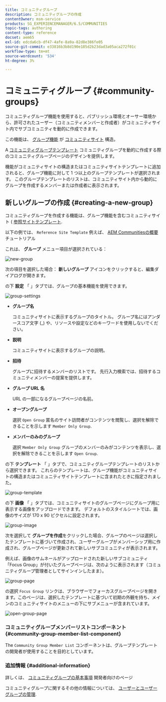 ```yaml
---
title: コミュニティグループ
description: コミュニティグループの作成
contentOwner: msm-service
products: SG_EXPERIENCEMANAGER/6.5/COMMUNITIES
topic-tags: authoring
content-type: reference
docset: aem65
exl-id: edcda6cb-df47-4afe-8a9a-82d8e386fe05
source-git-commit: e33816b3b8d190e185d2b23dad3a05aca272f01c
workflow-type: tm+mt
source-wordcount: '534'
ht-degree: 3%

---
```


# コミュニティグループ {#community-groups}

コミュニティグループ機能を使用すると、パブリッシュ環境とオーサー環境から、許可されたユーザー（コミュニティメンバーと作成者）がコミュニティサイト内でサブコミュニティを動的に作成できます。

この機能は、 [グループ機能](/help/communities/functions.md#groups-function) が [コミュニティサイト](/help/communities/sites-console.md) 構造。

A [コミュニティグループテンプレート](/help/communities/tools-groups.md) コミュニティグループを動的に作成する際のコミュニティグループページのデザインを提供します。

機能がコミュニティサイトの構造またはコミュニティサイトテンプレートに追加されると、グループ機能に対して 1 つ以上のグループテンプレートが選択されます。 このグループテンプレートのリストは、コミュニティサイト内から動的にグループを作成するメンバーまたは作成者に表示されます。

## 新しいグループの作成 {#creating-a-new-group}

コミュニティグループを作成する機能は、グループ機能を含むコミュニティサイト ( [参照サイトテンプレート](/help/communities/sites.md).

以下の例では、 `Reference Site Template` 例えば、 [AEM Communitiesの概要](/help/communities/getting-started.md) チュートリアル

これは、 **グループ** メニュー項目が選択されている：

![new-group](assets/new-group.png)

次の項目を選択した場合： **新しいグループ** アイコンをクリックすると、編集ダイアログが開きます。

の下 **設定** 「 」タブでは、グループの基本機能を使用できます。

![group-settings](assets/group-settings.png)

* **グループ名**

  コミュニティサイトに表示するグループのタイトル。 グループ名にはアンダースコア文字 (_) や、リソースや設定などのキーワードを使用しないでください。

* **説明**

  コミュニティサイトに表示するグループの説明。

* **招待**

  グループに招待するメンバーのリストです。 先行入力検索では、招待するコミュニティメンバーの提案を提供します。

* **グループ URL 名**

  URL の一部になるグループページの名前。

* **オープングループ**

  選択 `Open Group` 匿名のサイト訪問者がコンテンツを閲覧し、選択を解除できることを示します `Member Only Group`.

* **メンバーのみのグループ**

  選択 `Member Only Group` グループのメンバーのみがコンテンツを表示し、選択を解除できることを示します `Open Group`.

の下 **テンプレート** 「 」タブで、コミュニティグループテンプレートのリストから選択できます。 これらのテンプレートは、グループ機能がコミュニティサイトの構造またはコミュニティサイトテンプレートに含まれたときに指定されました。

![group-template](assets/group-template.png)

の下 **画像** 「 」タブでは、コミュニティサイトのグループページにグループ用に表示する画像をアップロードできます。 デフォルトのスタイルシートでは、画像のサイズが 170 x 90 ピクセルに設定されます。

![group-image](assets/group-image.png)

次を選択して **グループを作成**&#x200B;をクリックした場合、グループのページは選択したテンプレートに基づいて作成され、ユーザーグループがメンバーシップ用に作成され、グループページが更新されて新しいサブコミュニティが表示されます。

例えば、画像のサムネールがアップロードされた新しいサブコミュニティ「Focus Group」が付いたグループページは、次のように表示されます（コミュニティグループ管理者としてサインインしたまま）。

![group-page](assets/group-page.png)

の選択 `Focus Group` リンクは、ブラウザーでフォーカスグループページを開きます。このページは、選択したテンプレートに基づいて初期の外観を持ち、メインのコミュニティサイトのメニューの下にサブメニューが含まれています。

![open-group-page](assets/open-group-page.png)

### コミュニティグループメンバーリストコンポーネント {#community-group-member-list-component}

The `Community Group Member List` コンポーネントは、グループテンプレートの開発者が使用することを目的としています。

### 追加情報 {#additional-information}

詳しくは、 [コミュニティグループの基本事項](/help/communities/essentials-groups.md) 開発者向けのページ

コミュニティグループに関するその他の情報については、 [ユーザーとユーザーグループの管理](/help/communities/users.md).

